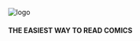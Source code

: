 ![logo](https://raw.githubusercontent.com/winnerawan/go-mik/master/app/src/main/res/drawable/logo.png)
#### THE EASIEST WAY TO READ COMICS

